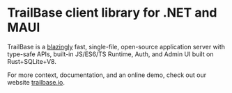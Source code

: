# TrailBase client library for .NET and MAUI

TrailBase is a [blazingly](https://trailbase.io/reference/benchmarks/) fast,
single-file, open-source application server with type-safe APIs, built-in
JS/ES6/TS Runtime, Auth, and Admin UI built on Rust+SQLite+V8.

For more context, documentation, and an online demo, check out our website
[trailbase.io](https://trailbase.io).
